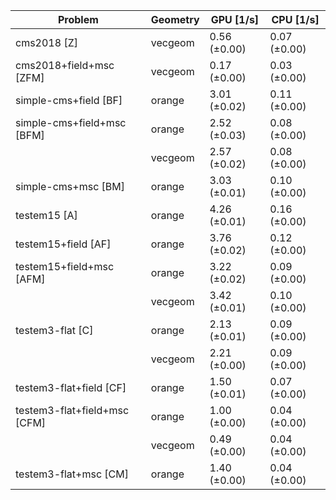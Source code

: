 | Problem                      | Geometry |    GPU [1/s] |    CPU [1/s] |
| ---------------------------- | -------- | ------------ | ------------ |
| cms2018 [Z]                  | vecgeom  | 0.56 (±0.00) | 0.07 (±0.00) |
| cms2018+field+msc [ZFM]      | vecgeom  | 0.17 (±0.00) | 0.03 (±0.00) |
| simple-cms+field [BF]        | orange   | 3.01 (±0.02) | 0.11 (±0.00) |
| simple-cms+field+msc [BFM]   | orange   | 2.52 (±0.03) | 0.08 (±0.00) |
|                              | vecgeom  | 2.57 (±0.02) | 0.08 (±0.00) |
| simple-cms+msc [BM]          | orange   | 3.03 (±0.01) | 0.10 (±0.00) |
| testem15 [A]                 | orange   | 4.26 (±0.01) | 0.16 (±0.00) |
| testem15+field [AF]          | orange   | 3.76 (±0.02) | 0.12 (±0.00) |
| testem15+field+msc [AFM]     | orange   | 3.22 (±0.02) | 0.09 (±0.00) |
|                              | vecgeom  | 3.42 (±0.01) | 0.10 (±0.00) |
| testem3-flat [C]             | orange   | 2.13 (±0.01) | 0.09 (±0.00) |
|                              | vecgeom  | 2.21 (±0.00) | 0.09 (±0.00) |
| testem3-flat+field [CF]      | orange   | 1.50 (±0.01) | 0.07 (±0.00) |
| testem3-flat+field+msc [CFM] | orange   | 1.00 (±0.00) | 0.04 (±0.00) |
|                              | vecgeom  | 0.49 (±0.00) | 0.04 (±0.00) |
| testem3-flat+msc [CM]        | orange   | 1.40 (±0.00) | 0.04 (±0.00) |

